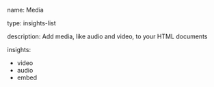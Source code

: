 name: Media

type: insights-list

description: Add media, like audio and video, to your HTML documents

insights:
  - video
  - audio
  - embed
